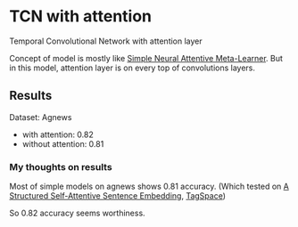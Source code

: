 # TCN with attention

Temporal Convolutional Network with attention layer

Concept of model is mostly like [Simple Neural Attentive Meta-Learner](https://github.com/sagelywizard/snail).
But in this model, attention layer is on every top of convolutions layers.

## Results

Dataset: Agnews
- with attention: 0.82
- without attention: 0.81

### My thoughts on results

Most of simple models on agnews shows 0.81 accuracy. (Which tested on [A Structured Self-Attentive Sentence Embedding](https://github.com/flrngel/Self-Attentive-tensorflow), [TagSpace](https://github.com/flrngel/TagSpace-tensorflow))

So 0.82 accuracy seems worthiness.
